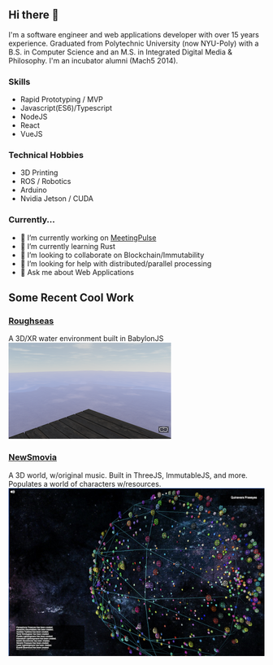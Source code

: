 
## Hi there 👋
I'm a software engineer and web applications developer with over 15 years experience. Graduated from Polytechnic University (now NYU-Poly) with a B.S. in Computer Science and an M.S. in Integrated Digital Media & Philosophy. I'm an incubator alumni (Mach5 2014).

### Skills
- Rapid Prototyping / MVP
- Javascript(ES6)/Typescript
- NodeJS
- React
- VueJS

### Technical Hobbies
- 3D Printing
- ROS / Robotics
- Arduino
- Nvidia Jetson / CUDA

### Currently...
- 🔭 I’m currently working on [MeetingPulse](https://meet.ps)
- 🌱 I’m currently learning Rust
- 👯 I’m looking to collaborate on Blockchain/Immutability
- 🤔 I’m looking for help with distributed/parallel processing
- 💬 Ask me about Web Applications

## Some Recent Cool Work
### [Roughseas](https://github.com/ogmedia/roughseas)
A 3D/XR water environment built in BabylonJS
![Roughseas screenshot](https://github.com/ogmedia/ogmedia/blob/main/roughseas.png?raw=true)  

### [NewSmovia](https://github.com/ogmedia/NewSmovia)
A 3D world, w/original music. Built in ThreeJS, ImmutableJS, and more. Populates a world of characters w/resources.
![NewSmovia screenshot](https://github.com/ogmedia/NewSmovia/blob/main/newsmovia.png)
